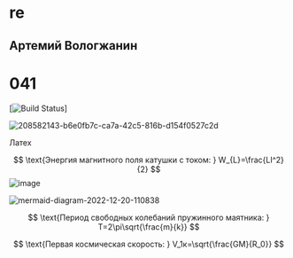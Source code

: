 # re
## Артемий Вологжанин 
# 041
[![Build Status](https://vmo24.ru/files/news/pr/news_72747_900_.jpg)]




![208582143-b6e0fb7c-ca7a-42c5-816b-d154f0527c2d](https://user-images.githubusercontent.com/114459427/208584962-66d26850-9143-4f27-bb8a-d42c25fdd4f1.png)


Латех

$$ \text{Энергия магнитного поля катушки с током: } W_{L}=\frac{LI^2}{2} $$
![image](https://user-images.githubusercontent.com/114459354/208584337-d1475e95-afae-464a-a472-4190c247bd53.png)


![mermaid-diagram-2022-12-20-110838](https://user-images.githubusercontent.com/114459354/208582098-99e9b90e-e859-4acf-a205-162c6371ca6d.png)



$$ \text{Период свободных колебаний пружинного маятника: } T=2\pi\sqrt{\frac{m}{k}} $$


$$ \text{Первая космическая скорость: } V_1к=\sqrt{\frac{GM}{R_0}} $$


